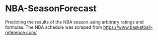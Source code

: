 # NBA-SeasonForecast
Predicting the results of the NBA season using arbitrary ratings and formulas. The NBA schedule was scraped from https://www.basketball-reference.com/
